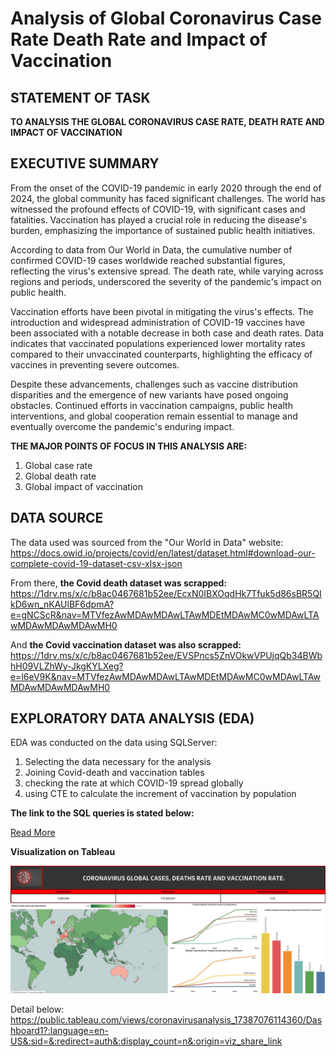 # Analysis of Global Coronavirus Case Rate Death Rate and Impact of Vaccination
## STATEMENT OF TASK
**TO ANALYSIS THE GLOBAL CORONAVIRUS CASE RATE, DEATH RATE AND IMPACT OF VACCINATION**

## EXECUTIVE SUMMARY
From the onset of the COVID-19 pandemic in early 2020 through the end of 2024, the global community has faced significant challenges.
The world has witnessed the profound effects of COVID-19, with significant cases and fatalities. Vaccination has played a crucial role in reducing the disease's burden, emphasizing the importance of sustained public health initiatives.

According to data from Our World in Data, the cumulative number of confirmed COVID-19 cases worldwide reached substantial figures, reflecting the virus's extensive spread. The death rate, while varying across regions and periods, underscored the severity of the pandemic's impact on public health.

Vaccination efforts have been pivotal in mitigating the virus's effects. The introduction and widespread administration of COVID-19 vaccines have been associated with a notable decrease in both case and death rates. Data indicates that vaccinated populations experienced lower mortality rates compared to their unvaccinated counterparts, highlighting the efficacy of vaccines in preventing severe outcomes.

Despite these advancements, challenges such as vaccine distribution disparities and the emergence of new variants have posed ongoing obstacles. Continued efforts in vaccination campaigns, public health interventions, and global cooperation remain essential to manage and eventually overcome the pandemic's enduring impact.

**THE MAJOR POINTS OF FOCUS IN THIS ANALYSIS ARE:**
1.  Global case rate
2.  Global death rate
3.  Global impact of vaccination

## DATA SOURCE
The data used was sourced from the "Our World in Data" website:
https://docs.owid.io/projects/covid/en/latest/dataset.html#download-our-complete-covid-19-dataset-csv-xlsx-json

From there, **the Covid death dataset was scrapped:**
https://1drv.ms/x/c/b8ac0467681b52ee/EcxN0IBXOqdHk7Tfuk5d86sBR5QIkD6wn_nKAUlBF6dpmA?e=gNCScR&nav=MTVfezAwMDAwMDAwLTAwMDEtMDAwMC0wMDAwLTAwMDAwMDAwMDAwMH0

And **the Covid vaccination dataset was also scrapped:** 
https://1drv.ms/x/c/b8ac0467681b52ee/EVSPncs5ZnVOkwVPUjqQb34BWbhH09VLZhWy-JkgKYLXeg?e=l6eV9K&nav=MTVfezAwMDAwMDAwLTAwMDEtMDAwMC0wMDAwLTAwMDAwMDAwMDAwMH0


## EXPLORATORY DATA ANALYSIS (EDA) 
EDA was conducted on the data using SQLServer:
1.  Selecting the data necessary for the analysis
2.  Joining Covid-death and vaccination tables
3.  checking the rate at which COVID-19 spread globally
4.  using CTE to calculate the increment of vaccination by population
   
**The link to the SQL queries is stated below:**

[Read More](SQLQueryFORCORONAVIRUSANALYSIS.sql)

**Visualization on Tableau**

![image](covid19.png)

Detail below:
https://public.tableau.com/views/coronavirusanalysis_17387076114360/Dashboard1?:language=en-US&:sid=&:redirect=auth&:display_count=n&:origin=viz_share_link
